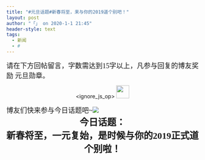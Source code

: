 ```yaml
---
title: "#元旦话题#新春将至，来与你的2019道个别吧！"
layout: post
author: "「」 on 2020-1-1 21:45"
header-style: text
tags:
  - 新闻
  - #
---
```


 
<!--加载伯招聘的帖子--> <font face="微软雅黑"><font size="4">请在下方回帖留言，字数需达到15字以上，凡参与回复的博友奖励 元旦勋章。</font></font><div align="center"> 
 <ignore_js_op> 
  <img aid="1324451" src="static/image/common/none.gif" zoomfile="data/attachment/forum/202001/01/111111p57h05600rmrlg2l.gif" file="data/attachment/forum/202001/01/111111p57h05600rmrlg2l.gif" width="34" inpost="1"> 
  <div class="tip tip_4 aimg_tip" id="aimg_1324451_menu" style="position: absolute; display: none" disautofocus="true"> 
   <div class="xs0"> 
    <p><strong>2019元旦.gif</strong> <em class="xg1">(44.47 KB, 下载次数: 0)</em></p> 
    <p> <a href="forum.php?mod=attachment&amp;aid=MTMyNDQ1MXxlNDBlNTBlNXwxNTc3ODg3NTYwfDB8NTQ0OTc1&amp;nothumb=yes" target="_blank">下载附件</a> &nbsp;<a href="javascript:;" onclick="showWindow(this.id, this.getAttribute('url'), 'get', 0);" id="savephoto_1324451" url="home.php?mod=spacecp&amp;ac=album&amp;op=saveforumphoto&amp;aid=1324451&amp;handlekey=savephoto_1324451">保存到相册</a> </p> 
    <p class="xg1 y"><span title="2020-1-1 11:11">10&nbsp;小时前</span> 上传</p> 
   </div> 
   <div class="tip_horn"></div> 
  </div> 
 </ignore_js_op> 
</div>
 <font face="微软雅黑"><font size="4">博友们快来参与今日话题吧~<img src="static/image/smiley/3tuzki_emoticons/tuzki_028.gif" smilieid="144"></font></font>
 
 <div align="center">
 <font face="微软雅黑"><font size="5"><strong>今日话题：</strong></font></font>
</div>
 <div align="center">
 <font face="微软雅黑"><font size="5"><strong>新春将至，一元复始，是时候与你的2019正式道个别啦！</strong></font></font>
</div>
 
 

